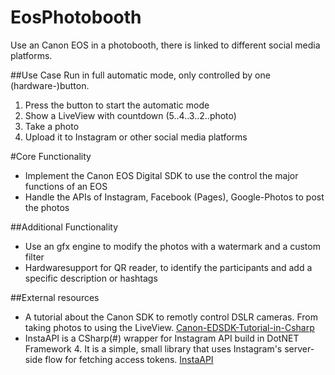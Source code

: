 # EosPhotobooth
Use an Canon EOS in a photobooth, there is linked to different social media platforms.

##Use Case
Run in full automatic mode, only controlled by one (hardware-)button.

1.	Press the button to start the automatic mode
2.	Show a LiveView with countdown (5..4..3..2..photo)
3.	Take a photo
4.	Upload it to Instagram or other social media platforms

#Core Functionality

* Implement the Canon EOS Digital SDK to use the control the major functions of an EOS
* Handle the APIs of Instagram, Facebook (Pages), Google-Photos to post the photos

##Additional Functionality

* Use an gfx engine to modify the photos with a watermark and a custom filter
* Hardwaresupport for QR reader, to identify the participants and add a specific description or hashtags 

##External resources
* A tutorial about the Canon SDK to remotly control DSLR cameras. From taking photos to using the LiveView. [Canon-EDSDK-Tutorial-in-Csharp](http://www.codeproject.com/Articles/688276/Canon-EDSDK-Tutorial-in-Csharp)
* InstaAPI is a CSharp(#) wrapper for Instagram API build in DotNET Framework 4. It is a simple, small library that uses Instagram's server-side flow for fetching access tokens. [InstaAPI](http://instaapi.codeplex.com/)
